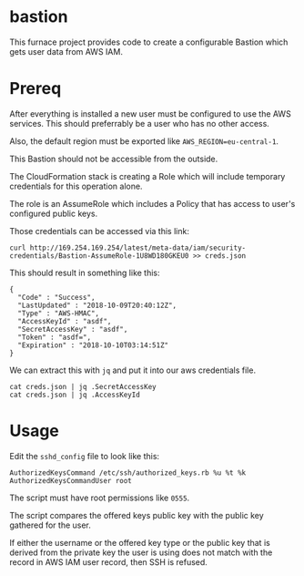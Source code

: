 # bastion

This furnace project provides code to create a configurable Bastion which gets user data from AWS IAM.

# Prereq

After everything is installed a new user must be configured to use the AWS
services. This should preferrably be a user who has no other access.

Also, the default region must be exported like `AWS_REGION=eu-central-1`.

This Bastion should not be accessible from the outside.

The CloudFormation stack is creating a Role which will include temporary credentials for this operation alone.

The role is an AssumeRole which includes a Policy that has access to user's configured public keys.

Those credentials can be accessed via this link:

`curl http://169.254.169.254/latest/meta-data/iam/security-credentials/Bastion-AssumeRole-1U8WD180GKEU0 >> creds.json`

This should result in something like this:

```
{
  "Code" : "Success",
  "LastUpdated" : "2018-10-09T20:40:12Z",
  "Type" : "AWS-HMAC",
  "AccessKeyId" : "asdf",
  "SecretAccessKey" : "asdf",
  "Token" : "asdf=",
  "Expiration" : "2018-10-10T03:14:51Z"
}
```

We can extract this with `jq` and put it into our aws credentials file.

```
cat creds.json | jq .SecretAccessKey
cat creds.json | jq .AccessKeyId
```

# Usage

Edit the `sshd_config` file to look like this:

```
AuthorizedKeysCommand /etc/ssh/authorized_keys.rb %u %t %k
AuthorizedKeysCommandUser root
```

The script must have root permissions like `0555`.

The script compares the offered keys public key with the public key gathered for the user.

If either the username or the offered key type or the public key that is
derived from the private key the user is using does not match with the record in AWS
IAM user record, then SSH is refused.


